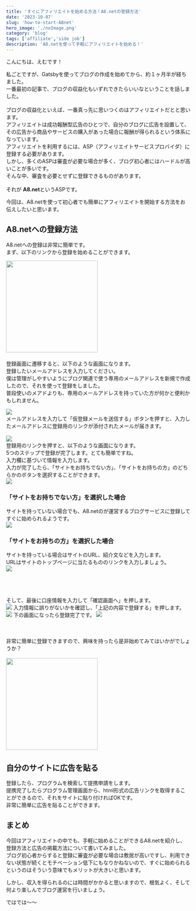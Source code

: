 ```yaml
---
title: 'すぐにアフィリエイトを始める方法！A8.netの登録方法'
date: '2023-10-07'
slug: 'how-to-start-A8net'
hero_image: './noImage.png'
category: 'blog'
tags: ['affiliate','side job']
description: 'A8.netを使って手軽にアフィリエイトを始める！'
---
```


こんにちは、えむです！<br>

私ごとですが、Gatsbyを使ってブログの作成を始めてから、約１ヶ月半が経ちました。<br>
一番最初の記事で、ブログの収益化もいずれできたらいいなということを話しました。<br>
<br>
ブログの収益化といえば、一番真っ先に思いつくのはアフィリエイトだとと思います。<br>
アフィリエイトは成功報酬型広告のひとつで、自分のブログに広告を設置して、その広告から商品やサービスの購入があった場合に報酬が得られるという体系になっています。<br>
アフィリエイトを利用するには、ASP（アフィリエイトサービスプロバイダ）に登録する必要があります。<br>
しかし、多くのASPは審査が必要な場合が多く、ブログ初心者にはハードルが高いことが多いです。<br>
そんな中、審査を必要とせずに登録できるものがあります。<br>
<br>
それが **A8.net**というASPです。<br>

今回は、A8.netを使って初心者でも簡単にアフィリエイトを開始する方法をお伝えしたいと思います。

## A8.netへの登録方法
A8.netへの登録は非常に簡単です。<br>
まず、以下のリンクから登録を始めることができます。<br>

<a href="https://px.a8.net/svt/ejp?a8mat=3TJ8S2+FLFS8I+0K+ZW0CH" rel="nofollow">
<img border="0" width="250" height="250" alt="" src="https://www25.a8.net/svt/bgt?aid=231005234943&wid=001&eno=01&mid=s00000000002006028000&mc=1"></a>
<img border="0" width="1" height="1" src="https://www10.a8.net/0.gif?a8mat=3TJ8S2+FLFS8I+0K+ZW0CH" alt="">
<br>
<br>
登録画面に遷移すると、以下のような画面になります。<br>
登録したいメールアドレスを入力してください。<br>
僕は管理がしやすいようにブログ関連で使う専用のメールアドレスを新規で作成したので、それを使って登録をしました。<br>
普段使いのメアドよりも、専用のメールアドレスを持っていた方が何かと便利かもしれません。<br>

![](./pc_step0.png)
<br>
メールアドレスを入力して「仮登録メールを送信する」ボタンを押すと、入力したメールアドレスに登録用のリンクが添付されたメールが届きます。<br>
<br>
![](./ex_mail.png)
<br>
登録用のリンクを押すと、以下のような画面になります。<br>
5つのステップで登録が完了します。とても簡単ですね。<br>
入力欄に基づいて情報を入力します。<br>
入力が完了したら、「サイトをお持ちでない方」、「サイトをお持ちの方」のどちらかのボタンを選択することができます。<br>
![](./pc_step1.png)

### 「サイトをお持ちでない方」を選択した場合
サイトを持っていない場合でも、A8.netのが運営するブログサービスに登録してすぐに始められるようです。<br>
![](./pc_step2_1.png)

### 「サイトをお持ちの方」を選択した場合
サイトを持っている場合はサイトのURL、紹介文などを入力します。<br>
URLはサイトのトップページに当たるもののリンクを入力しましょう。<br>
![](./pc_step2_2.png)
<br>
<br>
<br>
<br>
<br>
そして、最後に口座情報を入力して「確認画面へ」を押します。<br>
![](./pc_step3_1.png)
入力情報に誤りがないかを確認し、「上記の内容で登録する」を押します。
![](./pc_step4.png)
下の画面になったら登録完了です。
![](./pc_step5.png)
<br>
<br>
<br>
<br>
非常に簡単に登録できますので、興味を持ったら是非始めてみてはいかがでしょうか？<br>
<br>
<a href="https://px.a8.net/svt/ejp?a8mat=3TJ8S2+FLFS8I+0K+ZW0CH" rel="nofollow">
<img border="0" width="250" height="250" alt="" src="https://www25.a8.net/svt/bgt?aid=231005234943&wid=001&eno=01&mid=s00000000002006028000&mc=1"></a>
<img border="0" width="1" height="1" src="https://www10.a8.net/0.gif?a8mat=3TJ8S2+FLFS8I+0K+ZW0CH" alt="">

## 自分のサイトに広告を貼る
登録したら、プログラムを検索して提携申請をします。<br>
提携完了したらプログラム管理画面から、html形式の広告リンクを取得することができるので、それをサイトに貼り付ければOKです。<br>
非常に簡単に広告を貼ることができます。<br>

## まとめ
今回はアフィリエイトの中でも、手軽に始めることができるA8.netを紹介し、登録方法と広告の掲載方法について書いてみました。<br>
ブログ初心者からすると登録に審査が必要な場合は敷居が高いですし、利用できない状態が続くとモチベーション低下にもなりかねないので、すぐに始められるというのはそういう意味でもメリットが大きいと思います。<br>

しかし、収入を得られるのには時間がかかると思いますので、根気よく、そして何より楽しんでブログ運営を行いましょう。<br>

ではでは〜〜
